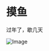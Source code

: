 # 摸鱼

过年了，歇几天

![Image](https://github.com/user-attachments/assets/c5154a65-21eb-4886-8298-9622caf68d90)